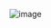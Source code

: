![image](https://github.com/thegera4/dummy_banking/assets/84020433/212d4a36-9e4f-4848-bf67-a903b9fd90ff)

